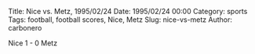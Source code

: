 Title: Nice vs. Metz, 1995/02/24
Date: 1995/02/24 00:00
Category: sports
Tags: football, football scores, Nice, Metz
Slug: nice-vs-metz
Author: carbonero


Nice 1 - 0 Metz

